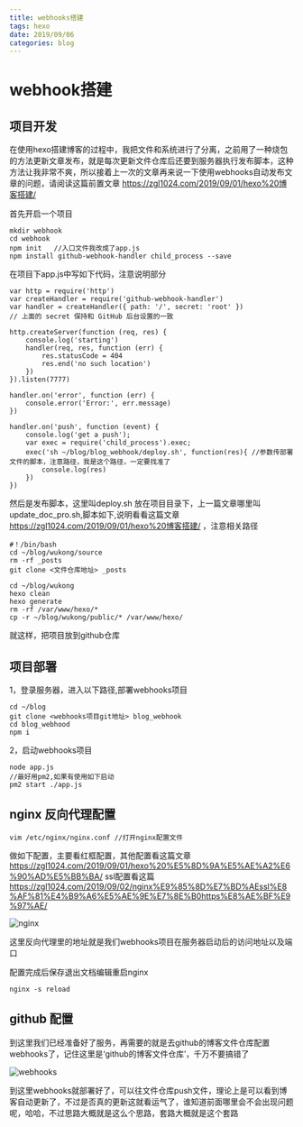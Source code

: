 ```yaml
---
title: webhooks搭建
tags: hexo
date: 2019/09/06
categories: blog
---
```


# webhook搭建

## 项目开发

在使用hexo搭建博客的过程中，我把文件和系统进行了分离，之前用了一种烧包的方法更新文章发布，就是每次更新文件仓库后还要到服务器执行发布脚本，这种方法让我非常不爽，所以接着上一次的文章再来说一下使用webhooks自动发布文章的问题，请阅读这篇前置文章 https://zgl1024.com/2019/09/01/hexo%20博客搭建/


首先开启一个项目

    mkdir webhook
    cd webhook
    npm init   //入口文件我改成了app.js
    npm install github-webhook-handler child_process --save

在项目下app.js中写如下代码，注意说明部分

    var http = require('http')
    var createHandler = require('github-webhook-handler')
    var handler = createHandler({ path: '/', secret: 'root' })
    // 上面的 secret 保持和 GitHub 后台设置的一致

    http.createServer(function (req, res) {
        console.log('starting')
        handler(req, res, function (err) {
            res.statusCode = 404
            res.end('no such location')
        })
    }).listen(7777)

    handler.on('error', function (err) {
        console.error('Error:', err.message)
    })

    handler.on('push', function (event) {
        console.log('get a push');
        var exec = require('child_process').exec;
        exec('sh ~/blog/blog_webhook/deploy.sh', function(res){ //参数传部署文件的脚本，注意路径，我是这个路径，一定要找准了
            console.log(res)
        })
    })

然后是发布脚本，这里叫deploy.sh 放在项目目录下，上一篇文章哪里叫update_doc_pro.sh,脚本如下,说明看看这篇文章 https://zgl1024.com/2019/09/01/hexo%20博客搭建/ ，注意相关路径

    #！/bin/bash
    cd ~/blog/wukong/source
    rm -rf _posts
    git clone <文件仓库地址> _posts

    cd ~/blog/wukong
    hexo clean
    hexo generate
    rm -rf /var/www/hexo/*
    cp -r ~/blog/wukong/public/* /var/www/hexo/


就这样，把项目放到github仓库


## 项目部署

1，登录服务器，进入以下路径,部署webhooks项目

    cd ~/blog
    git clone <webhooks项目git地址> blog_webhook
    cd blog_webhood
    npm i

2，启动webhooks项目

    node app.js
    //最好用pm2,如果有使用如下启动
    pm2 start ./app.js

## nginx 反向代理配置

    vim /etc/nginx/nginx.conf //打开nginx配置文件

做如下配置，主要看红框配置，其他配置看这篇文章 https://zgl1024.com/2019/09/01/hexo%20%E5%8D%9A%E5%AE%A2%E6%90%AD%E5%BB%BA/ ssl配置看这篇 https://zgl1024.com/2019/09/02/nginx%E9%85%8D%E7%BD%AEssl%E8%AF%81%E4%B9%A6%E5%AE%9E%E7%8E%B0https%E8%AE%BF%E9%97%AE/


![nginx](https://gitlab.com/ZGL520/MyImages/raw/master/pic2.png)
    

这里反向代理里的地址就是我们webhooks项目在服务器启动后的访问地址以及端口

配置完成后保存退出文档编辑重启nginx

    nginx -s reload

## github 配置

到这里我们已经准备好了服务，再需要的就是去github的博客文件仓库配置webhooks了，记住这里是‘github的博客文件仓库’，千万不要搞错了

![webhooks](https://gitlab.com/ZGL520/MyImages/raw/master/pic3.png)



到这里webhooks就部署好了，可以往文件仓库push文件，理论上是可以看到博客自动更新了，不过是否真的更新这就看运气了，谁知道前面哪里会不会出现问题呢，哈哈，不过思路大概就是这么个思路，套路大概就是这个套路